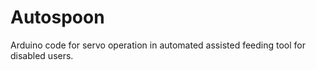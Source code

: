 # Autospoon
Arduino code for servo operation in automated assisted feeding tool for disabled users.
